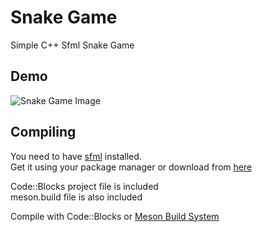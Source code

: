 # Snake Game

Simple C++ Sfml Snake Game

## Demo 

![Snake Game Image]([https://imgur.com/a/fxJCbGp])

## Compiling 

You need to have [sfml](https://www.sfml-dev.org) installed.  
Get it using your package manager or download from [here](https://www.sfml-dev.org/dowload.php)

Code::Blocks project file is included  
meson.build file is also included

Compile with Code::Blocks or [Meson Build System](https://mesonbuild.com/)

